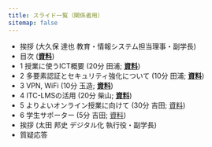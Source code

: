 ```yaml
---
title: スライド一覧（関係者用）
sitemap: false
---
```


* 挨拶 (大久保 達也 教育・情報システム担当理事・副学長)
* 目次 (**[資料](00-index.pdf)**)
  <!-- 質問はsli.do で受けるよ -->
* 1 授業に使うICT概要 (20分 田浦; **[資料](01-ict-overview.pdf)**)
* 2 多要素認証とセキュリティ強化について (10分 田浦; **[資料](02-security-mfa.pdf)**)
* 3 VPN, WiFi (10分 玉造; **[資料](03-vpn-wifi.pdf)**)
* 4 ITC-LMSの活用 (20分 柴山; **[資料](04-using-ict.pdf)**)
* 5 よりよいオンライン授業に向けて (30分 吉田; [資料](05-online-courses.pdf))
* 6 学生サポーター (5分 吉田; [資料](06-supporters.pdf))
* 挨拶 (太田 邦史 デジタル化 執行役・副学長)
* 質疑応答
